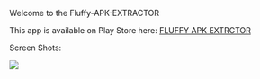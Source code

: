 Welcome to the Fluffy-APK-EXTRACTOR<Br>

This app is available on Play Store here: <a href='https://play.google.com/store/apps/details?id=com.techiedhruv.apkextrator'>FLUFFY APK EXTRCTOR</a>

Screen Shots:

<img src='https://serving.photos.photobox.com/818661055988e2c3263aafff850bbdf4b53d7042eefbc3ea3959246868e8c42d96601600.jpg'>
